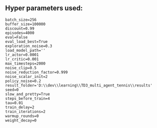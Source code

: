 ## Hyper parameters used:
	batch_size=256
	buffer_size=100000
	discount=0.99
	episodes=4000
	eval=False
	eval_load_best=True
	exploration_noise=0.3
	load_model_path=''
	lr_actor=0.0001
	lr_critic=0.001
	max_timesteps=2000
	noise_clip=0.5
	noise_reduction_factor=0.999
	noise_scalar_init=2
	policy_noise=0.2
	result_folder='D:\\dev\\learning\\TD3_multi_agent_tennis\\results'
	seed=0
	slow_and_pretty=True
	steps_before_train=4
	tau=0.01
	train_delay=2
	train_iterations=2
	warmup_rounds=0
	weight_decay=0
